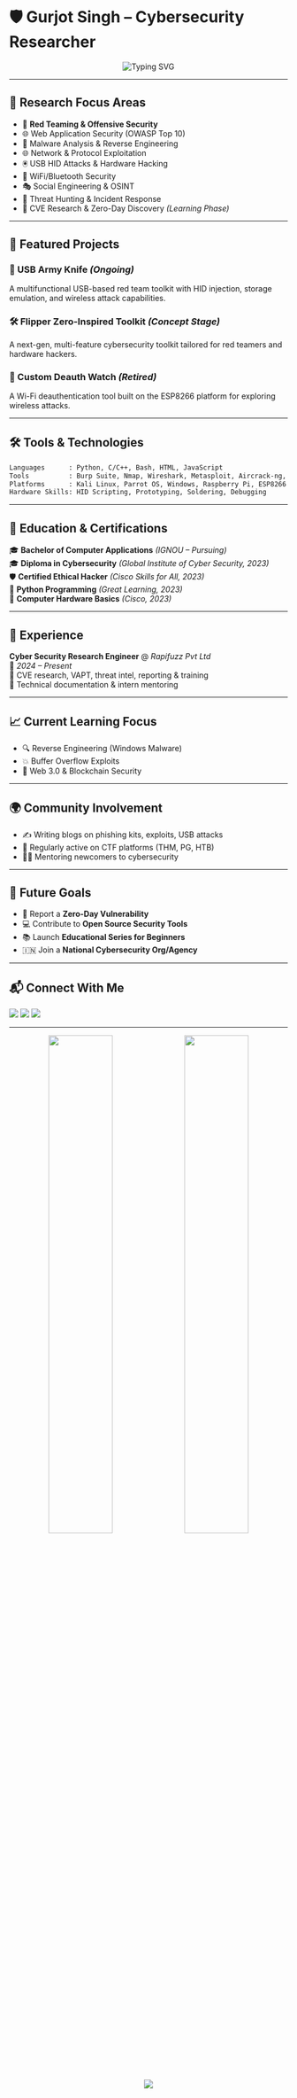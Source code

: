 
# 🛡️ Gurjot Singh – Cybersecurity Researcher

<p align="center">
  <img src="https://readme-typing-svg.demolab.com?font=Fira+Code&size=22&pause=1000&color=00FFAA&center=true&vCenter=true&width=600&lines=Cybersecurity+Researcher;Red+Team+Enthusiast;Hardware+Hacker;Malware+Reverse+Engineer;CTF+Addict+%F0%9F%9B%A1%EF%B8%8F" alt="Typing SVG" />
</p>

---

## 🔬 Research Focus Areas

- 🧨 **Red Teaming & Offensive Security**
- 🌐 Web Application Security (OWASP Top 10)
- 🧪 Malware Analysis & Reverse Engineering
- 🌐 Network & Protocol Exploitation
- 🖲️ USB HID Attacks & Hardware Hacking
- 📡 WiFi/Bluetooth Security
- 🎭 Social Engineering & OSINT
- 🔎 Threat Hunting & Incident Response
- 🐞 CVE Research & Zero-Day Discovery *(Learning Phase)*

---

## 🧪 Featured Projects

### 🔧 USB Army Knife *(Ongoing)*  
A multifunctional USB-based red team toolkit with HID injection, storage emulation, and wireless attack capabilities.

### 🛠 Flipper Zero-Inspired Toolkit *(Concept Stage)*  
A next-gen, multi-feature cybersecurity toolkit tailored for red teamers and hardware hackers.

### 📡 Custom Deauth Watch *(Retired)*  
A Wi-Fi deauthentication tool built on the ESP8266 platform for exploring wireless attacks.

---

## 🛠 Tools & Technologies

```bash
Languages      : Python, C/C++, Bash, HTML, JavaScript
Tools          : Burp Suite, Nmap, Wireshark, Metasploit, Aircrack-ng, Maltego
Platforms      : Kali Linux, Parrot OS, Windows, Raspberry Pi, ESP8266
Hardware Skills: HID Scripting, Prototyping, Soldering, Debugging
```

---

## 📜 Education & Certifications

🎓 **Bachelor of Computer Applications** *(IGNOU – Pursuing)*  
🎓 **Diploma in Cybersecurity** *(Global Institute of Cyber Security, 2023)*  
🛡️ **Certified Ethical Hacker** *(Cisco Skills for All, 2023)*  
🐍 **Python Programming** *(Great Learning, 2023)*  
🧰 **Computer Hardware Basics** *(Cisco, 2023)*  

---

## 💼 Experience

**Cyber Security Research Engineer** @ *Rapifuzz Pvt Ltd*  
📅 *2024 – Present*  
📌 CVE research, VAPT, threat intel, reporting & training  
📌 Technical documentation & intern mentoring

---

## 📈 Current Learning Focus

- 🔍 Reverse Engineering (Windows Malware)
- 💥 Buffer Overflow Exploits
- 🔗 Web 3.0 & Blockchain Security

---

## 🌍 Community Involvement

- ✍️ Writing blogs on phishing kits, exploits, USB attacks
- 🎯 Regularly active on CTF platforms (THM, PG, HTB)
- 🧑‍🏫 Mentoring newcomers to cybersecurity

---

## 🎯 Future Goals

- 🚨 Report a **Zero-Day Vulnerability**
- 💻 Contribute to **Open Source Security Tools**
- 📚 Launch **Educational Series for Beginners**
- 🇮🇳 Join a **National Cybersecurity Org/Agency**

---

## 📬 Connect With Me

<p align="left">
  <a href="mailto:gurjotsethi40@gmail.com"><img src="https://img.shields.io/badge/Email-D14836?style=flat&logo=gmail&logoColor=white"/></a>
  <a href="https://www.linkedin.com/in/gurjot-singh-8198b3220"><img src="https://img.shields.io/badge/LinkedIn-0077B5?style=flat&logo=linkedin&logoColor=white"/></a>
  <a href="https://github.com/GURJOTEXPERT"><img src="https://img.shields.io/badge/GitHub-181717?style=flat&logo=github&logoColor=white"/></a>
</p>

---

<p align="center">
  <img src="https://github-readme-stats.vercel.app/api?username=GURJOTEXPERT&show_icons=true&theme=tokyonight" width="48%"/>
  <img src="https://github-readme-stats.vercel.app/api/top-langs/?username=GURJOTEXPERT&layout=compact&theme=tokyonight" width="48%"/>
</p>

<p align="center">
  <img src="https://github-readme-streak-stats.herokuapp.com?user=GURJOTEXPERT&theme=tokyonight&hide_border=false" />
</p>
